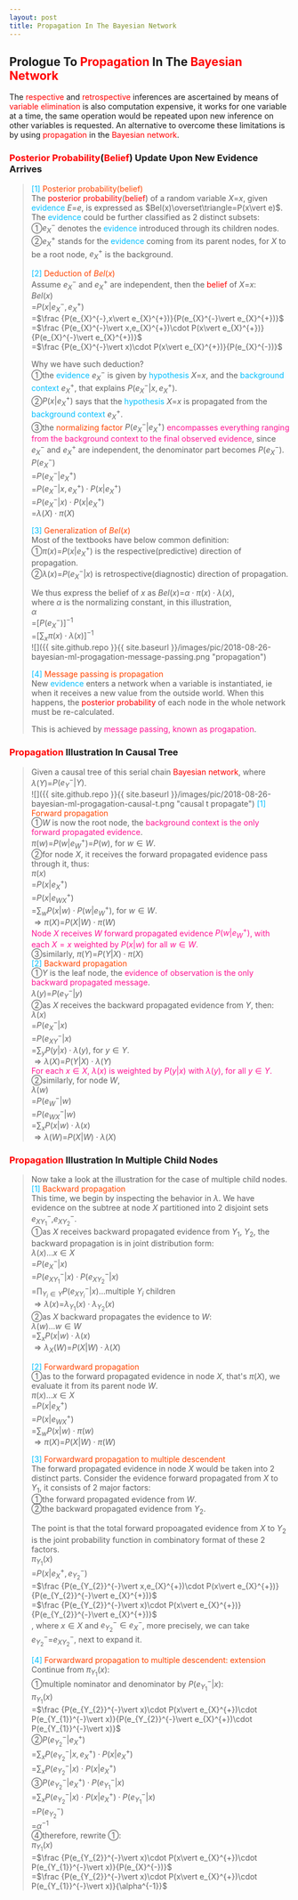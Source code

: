 ```yaml
---
layout: post
title: Propagation In The Bayesian Network
---
```


## Prologue To <font color="Red">Propagation</font> In The <font color="Red">Bayesian Network</font>
<p class="message">
The <font color="Red">respective</font> and <font color="Red">retrospective</font> inferences are ascertained by means of <font color="Red">variable elimination</font> is also computation expensive, it works for one variable at a time, the same operation would be repeated upon new inference on other variables is requested.  
An alternative to overcome these limitations is by using <font color="Red">propagation</font> in the <font color="Red">Bayesian network</font>.  
</p>

### <font color="Red">Posterior Probability</font>(<font color="Red">Belief</font>) Update Upon New Evidence Arrives
><font color="DeepSkyBlue">[1]</font>
><font color="OrangeRed">Posterior probability(belief)</font>  
>The <font color="Red">posterior probability</font>(<font color="Red">belief</font>) of a random variable $X$=$x$, given <font color="DeepSkyBlue">evidence</font> $E$=$e$, is expressed as $Bel(x)\overset\triangle=P(x\vert e)$.  The <font color="DeepSkyBlue">evidence</font> could be further classified as 2 distinct subsets:  
>&#10112;$e_{X}^{-}$ denotes the <font color="DeepSkyBlue">evidence</font> introduced through its children nodes.  
>&#10113;$e_{X}^{+}$ stands for the <font color="DeepSkyBlue">evidence</font> coming from its parent nodes, for $X$ to be a root node, $e_{X}^{+}$ is the background.  
>
><font color="DeepSkyBlue">[2]</font>
><font color="OrangeRed">Deduction of $Bel(x)$</font>  
>Assume $e_{X}^{-}$ and $e_{X}^{+}$ are independent, then the <font color="Red">belief</font> of $X$=$x$:  
>$Bel(x)$  
>=$P(x\vert e_{X}^{-},e_{X}^{+})$  
>=$\frac {P(e_{X}^{-},x\vert e_{X}^{+})}{P(e_{X}^{-}\vert e_{X}^{+})}$  
>=$\frac {P(e_{X}^{-}\vert x,e_{X}^{+})\cdot P(x\vert e_{X}^{+})}{P(e_{X}^{-}\vert e_{X}^{+})}$  
>=$\frac {P(e_{X}^{-}\vert x)\cdot P(x\vert e_{X}^{+})}{P(e_{X}^{-})}$  
>
>Why we have such deduction?  
>&#10112;the <font color="DeepSkyBlue">evidence</font> $e_{X}^{-}$ is given by <font color="DeepSkyBlue">hypothesis</font> $X$=$x$, and the <font color="DeepSkyBlue">background context</font> $e_{X}^{+}$, that explains $P(e_{X}^{-}\vert x,e_{X}^{+})$.  
>&#10113;$P(x\vert e_{X}^{+})$ says that the <font color="DeepSkyBlue">hypothesis</font> $X$=$x$ is propagated from the <font color="DeepSkyBlue">background context</font> $e_{X}^{+}$.  
>&#10114;the <font color="OrangeRed">normalizing factor</font> $P(e_{X}^{-}\vert e_{X}^{+})$ <font color="DeepPink">encompasses everything ranging from the background context to the final observed evidence</font>, since $e_{X}^{-}$ and $e_{X}^{+}$ are independent, the denominator part becomes $P(e_{X}^{-})$.  
>$P(e_{X}^{-})$  
>=$P(e_{X}^{-}\vert e_{X}^{+})$  
>=$P(e_{X}^{-}\vert x,e_{X}^{+})\cdot P(x\vert e_{X}^{+})$  
>=$P(e_{X}^{-}\vert x)\cdot P(x\vert e_{X}^{+})$  
>=$\lambda(X)\cdot\pi(X)$  
>
><font color="DeepSkyBlue">[3]</font>
><font color="OrangeRed">Generalization of $Bel(x)$</font>  
>Most of the textbooks have below common definition:  
>&#10112;$\pi(x)$=$P(x\vert e_{X}^{+})$ is the respective(predictive) direction of propagation.  
>&#10113;$\lambda(x)$=$P(e_{X}^{-}\vert x)$ is retrospective(diagnostic) direction of propagation.  
>
>We thus express the belief of $x$ as $Bel(x)$=$\alpha\cdot\pi(x)\cdot\lambda(x)$,  
>where $\alpha$ is the normalizing constant, in this illustration,  
>$\alpha$  
>=$[P(e_{X}^{-})]^{-1}$  
>=$[\sum_{x}\pi(x)\cdot\lambda(x)]^{-1}$  
![]({{ site.github.repo }}{{ site.baseurl }}/images/pic/2018-08-26-bayesian-ml-progagation-message-passing.png "propagation")
>
><font color="DeepSkyBlue">[4]</font>
><font color="OrangeRed">Message passing is propagation</font>  
>New <font color="DeepSkyBlue">evidence</font> enters a network when a variable is instantiated, ie when it receives a new value from the outside world. When this happens, the <font color="Red">posterior probability</font> of each node in the whole network must be re-calculated.  
>
>This is achieved by <font color="DeepPink">message passing, known as progapation</font>.  

### <font color="Red">Propagation</font> Illustration In Causal Tree
>Given a causal tree of this serial chain <font color="Red">Bayesian network</font>, where $\lambda(Y)$=$P(e_{Y}^{-}\vert Y)$.  
![]({{ site.github.repo }}{{ site.baseurl }}/images/pic/2018-08-26-bayesian-ml-progagation-causal-t.png "causal t propagate")
><font color="DeepSkyBlue">[1]</font>
><font color="OrangeRed">Forward propagation</font>  
>&#10112;$W$ is now the root node, the <font color="DeepPink">background context is the only forward propagated evidence</font>.  
>$\pi(w)$=$P(w\vert e_{W}^{+})$=$P(w)$, for $w\in W$.  
>&#10113;for node $X$, it receives the forward propagated evidence pass through it, thus:  
>$\pi(x)$  
>=$P(x\vert e_{X}^{+})$  
>=$P(x\vert e_{WX}^{+})$  
>=$\sum_{w}P(x\vert w)\cdot P(w\vert e_{W}^{+})$, for $w\in W$.  
>$\Rightarrow\pi(X)$=$P(X\vert W)\cdot\pi(W)$  
><font color="DeepPink">Node $X$ receives $W$ forward propagated evidence $P(w\vert e_{W}^{+})$, with each $X=x$ weighted by $P(x\vert w)$ for all $w\in W$.</font>  
>&#10114;similarly, $\pi(Y)$=$P(Y\vert X)\cdot\pi(X)$  
><font color="DeepSkyBlue">[2]</font>
><font color="OrangeRed">Backward propagation</font>  
>&#10112;$Y$ is the leaf node, the <font color="DeepPink">evidence of observation is the only backward propagated message</font>.  
>$\lambda(y)$=$P(e_{Y}^{-}\vert y)$  
>&#10113;as $X$ receives the backward propagated evidence from $Y$, then:  
>$\lambda(x)$  
>=$P(e_{X}^{-}\vert x)$  
>=$P(e_{XY}^{-}\vert x)$  
>=$\sum_{y}P(y\vert x)\cdot\lambda(y)$, for $y\in Y$.  
>$\Rightarrow\lambda(X)$=$P(Y\vert X)\cdot\lambda(Y)$  
><font color="DeepPink">For each $x\in X$, $\lambda(x)$ is weighted by $P(y\vert x)$ with $\lambda(y)$, for all $y\in Y$.</font>  
>&#10113;similarly, for node $W$,  
>$\lambda(w)$  
>=$P(e_{W}^{-}\vert w)$  
>=$P(e_{WX}^{-}\vert w)$  
>=$\sum_{x}P(x\vert w)\cdot\lambda(x)$  
>$\Rightarrow\lambda(W)$=$P(X\vert W)\cdot\lambda(X)$  

### <font color="Red">Propagation</font> Illustration In Multiple Child Nodes
>Now take a look at the illustration for the case of multiple child nodes.  
><font color="DeepSkyBlue">[1]</font>
><font color="OrangeRed">Backward propagation</font>  
>This time, we begin by inspecting the behavior in $\lambda$.  We have evidence on the subtree at node $X$ partitioned into 2 disjoint sets $e_{XY_{1}}^{-}$,$e_{XY_{2}}^{-}$.  
>&#10112;as $X$ receives backward propagated evidence from $Y_{1}$, $Y_{2}$, the backward propagation is in joint distribution form:  
>$\lambda(x)$...$x\in X$  
>=$P(e_{X}^{-}\vert x)$  
>=$P(e_{XY_{1}}^{-}\vert x)\cdot P(e_{XY_{2}}^{-}\vert x)$  
>=$\prod_{Y_{i}\in Y}P(e_{XY_{i}}^{-}\vert x)$...multiple $Y_{i}$ children  
>$\Rightarrow\lambda(x)$=$\lambda_{Y_{1}}(x)\cdot\lambda_{Y_{2}}(x)$  
>&#10113;as $X$ backward propagates the evidence to $W$:  
>$\lambda(w)$...$w\in W$  
>=$\sum_{x}P(x\vert w)\cdot\lambda(x)$  
>$\Rightarrow\lambda_{X}(W)$=$P(X\vert W)\cdot\lambda(X)$  
>
><font color="DeepSkyBlue">[2]</font>
><font color="OrangeRed">Forwardward propagation</font>  
>&#10112;as to the forward propagated evidence in node $X$, that's $\pi(X)$, we evaluate it from its parent node $W$.  
>$\pi(x)$...$x\in X$  
>=$P(x\vert e_{X}^{+})$  
>=$P(x\vert e_{WX}^{+})$  
>=$\sum_{w}P(x\vert w)\cdot\pi(w)$  
>$\Rightarrow\pi(X)$=$P(X\vert W)\cdot\pi(W)$  
>
><font color="DeepSkyBlue">[3]</font>
><font color="OrangeRed">Forwardward propagation to multiple descendent</font>  
>The forward propagated evidence in node $X$ would be taken into 2 distinct parts.  Consider the evidence forward propagated from $X$ to $Y_{1}$, it consists of 2 major factors:  
>&#10112;the forward propagated evidence from $W$.  
>&#10113;the backward propagated evidence from $Y_{2}$.  
>
>The point is that the total forward propoagated evidence from $X$ to $Y_{2}$ is the joint probability function in combinatory format of these 2 factors.  
>$\pi_{Y_{1}}(x)$  
>=$P(x\vert e_{X}^{+},e_{Y_{2}}^{-})$  
>=$\frac {P(e_{Y_{2}}^{-}\vert x,e_{X}^{+})\cdot P(x\vert e_{X}^{+})}{P(e_{Y_{2}}^{-}\vert e_{X}^{+})}$  
>=$\frac {P(e_{Y_{2}}^{-}\vert x)\cdot P(x\vert e_{X}^{+})}{P(e_{Y_{2}}^{-}\vert e_{X}^{+})}$  
>, where $x\in X$ and $e_{Y_{2}}^{-}\in e_{X}^{-}$, more precisely, we can take $e_{Y_{2}}^{-}$=$e_{XY_ {2}}^{-}$, next to expand it.  
>
><font color="DeepSkyBlue">[4]</font>
><font color="OrangeRed">Forwardward propagation to multiple descendent: extension</font>  
>Continue from $\pi_{Y_{1}}(x)$:  
>&#10112;multiple nominator and denominator by $P(e_{Y_{1}}^{-}\vert x)$:  
>$\pi_{Y_{1}}(x)$  
>=$\frac {P(e_{Y_{2}}^{-}\vert x)\cdot P(x\vert e_{X}^{+})\cdot P(e_{Y_{1}}^{-}\vert x)}{P(e_{Y_{2}}^{-}\vert e_{X}^{+})\cdot P(e_{Y_{1}}^{-}\vert x)}$  
>&#10113;$P(e_{Y_{2}}^{-}\vert e_{X}^{+})$  
>=$\sum_{x}P(e_{Y_{2}}^{-}\vert x,e_{X}^{+})\cdot P(x\vert e_{X}^{+})$  
>=$\sum_{x}P(e_{Y_{2}}^{-}\vert x)\cdot P(x\vert e_{X}^{+})$  
>&#10114;$P(e_{Y_{2}}^{-}\vert e_{X}^{+})\cdot P(e_{Y_{1}}^{-}\vert x)$  
>=$\sum_{x}P(e_{Y_{2}}^{-}\vert x)\cdot P(x\vert e_{X}^{+})\cdot P(e_{Y_{1}}^{-}\vert x)$  
>=$P(e_{Y_{2}}^{-})$  
>=$\alpha^{-1}$  
>&#10115;therefore, rewrite &#10112;:  
>$\pi_{Y_{1}}(x)$  
>=$\frac {P(e_{Y_{2}}^{-}\vert x)\cdot P(x\vert e_{X}^{+})\cdot P(e_{Y_{1}}^{-}\vert x)}{P(e_{X}^{-})}$  
>=$\frac {P(e_{Y_{2}}^{-}\vert x)\cdot P(x\vert e_{X}^{+})\cdot P(e_{Y_{1}}^{-}\vert x)}{\alpha^{-1}}$  
>

<!-- 
introduction to instantiation and dependence 
p.3@https://www.doc.ic.ac.uk/~dfg/ProbabilisticInference/IDAPILecture04.pdf
-->

<!-- 
### Addendum
>&#10112;[](http://citeseerx.ist.psu.edu/viewdoc/download?doi=10.1.1.124.2195&rep=rep1&type=pdf)  
>&#10113;[](https://www.doc.ic.ac.uk/~dfg/ProbabilisticInference/IDAPILecture04.pdf)  
-->

<!-- Γ -->
<!-- \Omega -->
<!-- \cap intersection -->
<!-- \cup union -->
<!-- \frac{\Gamma(k + n)}{\Gamma(n)} \frac{1}{r^k}  -->
<!-- \mbox{\large$\vert$}\nolimits_0^\infty -->
<!-- \vert_0^\infty -->
<!-- \vert_{0.5}^{\infty} -->
<!-- &prime; ′ -->
<!-- &Prime; ″ -->
<!-- $E\lbrack X\rbrack$ -->
<!-- \overline{X_n} -->
<!-- \underset{Succss}P -->
<!-- \frac{{\overline {X_n}}-\mu}{S/\sqrt n} -->
<!-- \lim_{t\rightarrow\infty} -->
<!-- \int_{0}^{a}\lambda\cdot e^{-\lambda\cdot t}\operatorname dt -->
<!-- \Leftrightarrow -->
<!-- \prod_{v\in V} -->
<!-- \subset -->
<!-- \subseteq -->
<!-- \varnothing -->
<!-- \perp -->
<!-- \overset\triangle= -->

<!-- Notes -->
<!-- <font color="OrangeRed">items, verb, to make it the focus, mathematic expression</font> -->
<!-- <font color="Red">KKT</font> -->
<!-- <font color="Red">SMO heuristics</font> -->
<!-- <font color="Red">F</font> distribution -->
<!-- <font color="Red">t</font> distribution -->
<!-- <font color="DeepSkyBlue">suggested item, soft item</font> -->
<!-- <font color="RoyalBlue">old alpha, quiz, example</font> -->
<!-- <font color="Green">new alpha</font> -->

<!-- <font color="#C20000">conclusion, finding</font> -->
<!-- <font color="DeepPink">positive conclusion, finding</font> -->
<!-- <font color="RosyBrown">negative conclusion, finding</font> -->

<!-- <font color="#00ADAD">policy</font> -->
<!-- <font color="#6100A8">full observable</font> -->
<!-- <font color="#FFAC12">partial observable</font> -->
<!-- <font color="#EB00EB">stochastic</font> -->
<!-- <font color="#8400E6">state transition</font> -->
<!-- <font color="#D600D6">discount factor gamma $\gamma$</font> -->
<!-- <font color="#D600D6">$V(S)$</font> -->
<!-- <font color="#9300FF">immediate reward R(S)</font> -->

<!-- ### <font color="RoyalBlue">Example</font>: Illustration By Rainy And Sunny Days In One Week -->
<!-- <font color="RoyalBlue">[Question]</font> -->
<!-- <font color="DeepSkyBlue">[Answer]</font> -->

<!-- 
[1]Given the vehicles pass through a highway toll station is $6$ per minute, what is the probability that no cars within $30$ seconds?
><font color="DeepSkyBlue">[1]</font>
><font color="OrangeRed">Given the vehicles pass through a highway toll station is $6$ per minute, what is the probability that no cars within $30$ seconds?</font>  
-->

<!--
><font color="DeepSkyBlue">[Notes]</font>
><font color="OrangeRed">Why at this moment, the Poisson and exponential probability come out with different result?</font>  
-->

<!-- https://www.medcalc.org/manual/gamma_distribution_functions.php -->
<!-- https://www.statlect.com/probability-distributions/student-t-distribution#hid5 -->
<!-- http://www.wiris.com/editor/demo/en/ -->